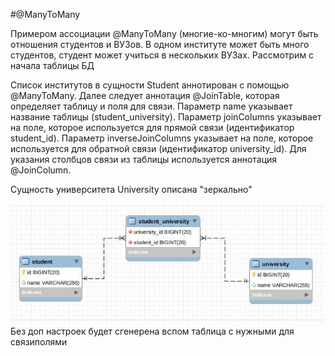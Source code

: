 #@ManyToMany

Примером ассоциации @ManyToMany (многие-ко-многим) могут быть отношения студентов и ВУЗов. В одном институте может
 быть много студентов, студент может учиться в нескольких ВУЗах. Рассмотрим с начала таблицы БД 
 
 Список институтов в сущности Student аннотирован с помощью @ManyToMany. Далее следует аннотация @JoinTable, которая определяет таблицу и поля для связи. Параметр name указывает название таблицы (student_university). Параметр joinColumns указывает на поле, которое используется для прямой связи (идентификатор student_id). Параметр inverseJoinColumns указывает на поле, которое используется для обратной связи (идентификатор university_id). Для указания столбцов связи из таблицы используется аннотация @JoinColumn.
 
 Сущность университета University описана "зеркально"
 
 ![base](many_to_many_base.jpg)
 Без доп настроек будет сгенерена вспом таблица с нужными для связиполями 